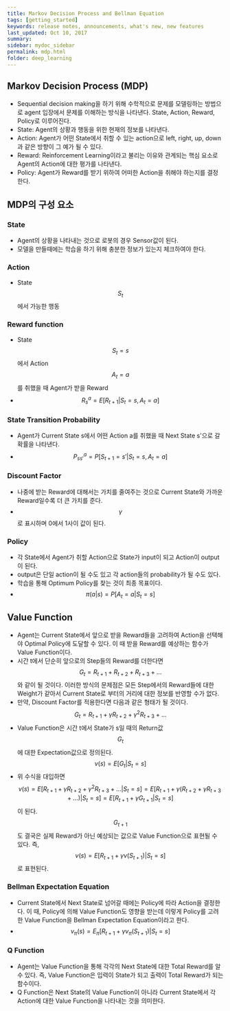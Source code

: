 ```yaml
---
title: Markov Decision Process and Bellman Equation
tags: [getting_started]
keywords: release notes, announcements, what's new, new features
last_updated: Oct 10, 2017
summary:
sidebar: mydoc_sidebar
permalink: mdp.html
folder: deep_learning
---
```


## Markov Decision Process (MDP)
* Sequential decision making을 하기 위해 수학적으로 문제를 모델링하는 방법으로 agent 입장에서 문제를 이해하는 방식을 나타낸다. State, Action, Reward, Policy로 이루어진다.
* State: Agent의 상황과 행동을 위한 현재의 정보를 나타낸다.
* Action: Agent가 어떤 State에서 취할 수 있는 action으로 left, right, up, down과 같은 방향이 그 예가 될 수 있다.
* Reward: Reinforcement Learning이라고 불리는 이유와 관계되는 핵심 요소로 Agent의 Action에 대한 평가를 나타낸다.
* Policy: Agent가 Reward를 받기 위하여 어떠한 Action을 취해야 하는지를 결정한다.

## MDP의 구성 요소
### State
* Agent의 상황을 나타내는 것으로 로봇의 경우 Sensor값이 된다.
* 모델을 만들때에는 학습을 하기 위해 충분한 정보가 있는지 체크하여야 한다.
### Action
* State $${ S }_{ t }$$에서 가능한 행동
### Reward function
* State $${ S }_{ t }=s$$에서 Action $${ A }_{ t }=a$$를 취했을 때 Agent가 받을 Reward
* $${ { R }_{ s }^{ a } }=E[{ R }_{ t+1 }|{ S }_{ t }=s,{ A }_{ t }=a]$$
### State Transition Probability
* Agent가 Current State s에서 어떤 Action a를 취했을 때 Next State s'으로 갈 확률을 나타낸다.
* $${ { P }_{ ss' }^{ a } }=P[{ S }_{ t+1 }=s'|{ S }_{ t }=s,{ A }_{ t }=a]$$
### Discount Factor
* 나중에 받는 Reward에 대해서는 가치를 줄여주는 것으로 Current State와 가까운 Reward일수록 더 큰 가치를 준다.
* $$\gamma$$로 표시하며 0에서 1사이 값이 된다.
### Policy
* 각 State에서 Agent가 취할 Action으로 State가 input이 되고 Action이 output이 된다.
* output은 단일 action이 될 수도 있고 각 action들의 probability가 될 수도 있다.
* 학습을 통해 Optimum Policy를 찾는 것이 최종 목표이다.
* $${ \pi (a|s) }=P[{ A }_{ t }=a|{ S }_{ t }=s]$$

## Value Function
* Agent는 Current State에서 앞으로 받을 Reward들을 고려하여 Action을 선택해야 Optimal Policy에 도달할 수 있다. 이 때 받을 Reward를 예상하는 함수가 Value Function이다.
* 시간 t에서 단순히 앞으로의 Step들의 Reward를 더한다면 $${ G }_{ t }={ R }_{ t+1 }+{ R }_{ t+2 }+{ R }_{ t+3 }+...$$와 같이 될 것이다. 이러한 방식의 문제점은 모든 Step에서의 Reward들에 대한 Weight가 같아서 Current State로 부터의 거리에 대한 정보를 반영할 수가 없다.
* 만약, Discount Factor를 적용한다면 다음과 같은 형태가 될 것이다. $${ G }_{ t }={ R }_{ t+1 }+\gamma{ R }_{ t+2 }+{ \gamma }^{ 2 }{ R }_{ t+3 }+...$$
* Value Function은 시간 t에서 State가 s일 때의 Return값 $${ G }_{ t }$$에 대한 Expectation값으로 정의된다. $$v(s) = E[{G}_{t}|{S}_{t}=s]$$
* 위 수식을 대입하면 $$v(s)=E[{ R }_{ t+1 }+\gamma{ R }_{ t+2 }+{ \gamma }^{ 2 }{ R }_{ t+3 }+...|{S}_{t}=s] = E[{ R }_{ t+1 }+\gamma({ R }_{ t+2 }+\gamma{ R }_{ t+3 }+...)|{S}_{t}=s] = E[{ R }_{ t+1 }+\gamma{G}_{t+1}|{S}_{t}=s]$$이 된다. $${G}_{t+1}$$도 결국은 실제 Reward가 아닌 예상되는 값으로 Value Function으로 표현될 수 있다. 즉, $$v(s)=E[{ R }_{ t+1 }+\gamma v({S}_{t+1})|{S}_{t}=s]$$로 표현된다.

### Bellman Expectation Equation
* Current State에서 Next State로 넘어갈 때에는 Policy에 따라 Action을 결정한다. 이 때, Policy에 의해 Value Function도 영향을 받는데 이렇게 Policy를 고려한 Value Function을 Bellman Expectation Equation이라고 한다.
* $${v}_{\pi}(s)={E}_{\pi}[{ R }_{ t+1 }+\gamma {v}_{\pi}({S}_{t+1})|{S}_{t}=s]$$

### Q Function
* Agent는 Value Function을 통해 각각의 Next State에 대한 Total Reward를 알 수 있다. 즉, Value Function은 입력이 State가 되고 출력이 Total Reward가 되는 함수이다.
* Q Function은 Next State의 Value Function이 아니라 Current State에서 각 Action에 대한 Value Function을 나타내는 것을 의미한다.
